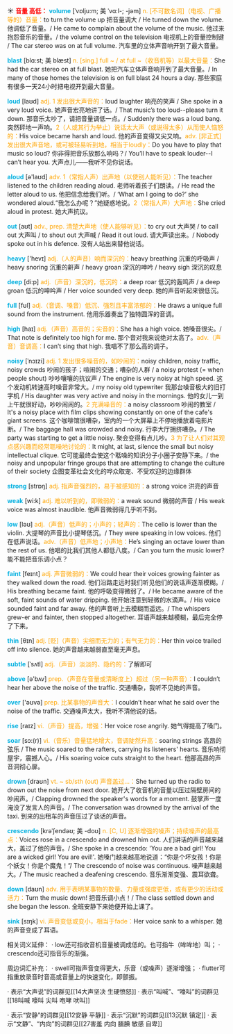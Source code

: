 ☀ <font color="red">**音量 高低：**</font>
<font color="sky blue">**volume**</font> [ˈvɒlju:m; 美 ˈvɑ:l-; -jəm]
<font color="orange">n. [不可数名词]（电视、广播等的）音量：</font>to turn the volume up 把音量调大 / He turned down the volume. 他调低了音量。/ He came to complain about the volume of the music. 他过来抱怨音乐的音量。/ the volume control on the television 电视机上的音量控制键 / The car stereo was on at full volume. 汽车里的立体声音响开到了最大音量。
           
<font color="sky blue">**blast**</font> [blɑ:st; 美 blæst]
<font color="orange">n. [sing.] full ~ / at full ~（收音机等）以最大音量：</font>She had the car stereo on at full blast. 她把汽车立体声音响开到了最大音量。/ In many of those homes the television is on full blast 24 hours a day. 那些家庭有很多一天24小时把电视开到最大音量。

<font color="sky blue">**loud**</font> [laʊd] 
<font color="orange">adj. 1 发出很大声音的：</font>loud laughter 响亮的笑声 / She spoke in a very loud voice. 她声音宏亮地讲了话。/ That music’s too loud--please turn it down. 那音乐太吵了，请把音量调低一点。/ Suddenly there was a loud bang. 突然砰地一声响。<font color="orange">2（人或其行为举止）说话太大声（或说得太多）从而使人恼怒的：</font>His voice became harsh and loud. 他的声音变得又尖又响。<font color="orange">adv. [非正式] 发出很大声音地，或可被轻易听到地，相当于loudly：</font>Do you have to play that music so loud? 你非得把音乐放那么响吗？/ You’ll have to speak louder--I can’t hear you. 大声点儿——我听不见你说话。

<font color="sky blue">**aloud**</font> [ə'laʊd] 
<font color="orange">adv. 1（常指人声）出声地（以使别人能听见）：</font>The teacher listened to the children reading aloud. 老师听着孩子们朗读。/ He read the letter aloud to us. 他把信念给我们听。/ ‘What am I going to do?’ she wondered aloud.“我怎么办呢？”她疑惑地说。<font color="orange">2（常指人声）大声地：</font>She cried aloud in protest. 她大声抗议。

<font color="sky blue">**out**</font> [aʊt] 
<font color="orange">adv., prep. 清楚大声地（使人能够听见）：</font>to cry out 大声哭 / to call out 大声叫 / to shout out 大声喊 / Read it out loud. 请大声读出来。/ Nobody spoke out in his defence. 没有人站出来替他说话。

<font color="sky blue">**heavy**</font> ['hevɪ] 
<font color="orange">adj.（人的声音）响而深沉的：</font>heavy breathing 沉重的呼吸声 / heavy snoring 沉重的鼾声 / heavy groan 深沉的呻吟 / heavy sigh 深沉的叹息

<font color="sky blue">**deep**</font> [di:p] 
<font color="orange">adj.（声音）深沉的，低沉的：</font>a deep roar 低沉的轰鸣声 / a deep groan 低沉的呻吟声 / Her voice sounded very deep. 她的声音听起来很低沉。

<font color="sky blue">**full**</font> [fʊl] 
<font color="orange">adj.（音调、嗓音）低沉、强烈且丰富浓郁的：</font>He draws a unique full sound from the instrument. 他用乐器奏出了独特圆浑的音调。

<font color="sky blue">**high**</font> [haɪ] 
<font color="orange">adj.（声音）高音的；尖音的：</font>She has a high voice. 她嗓音很尖。/ That note is definitely too high for me. 那个音对我来说绝对太高了。<font color="orange">adv.（声音）音调高：</font>I can’t sing that high. 我唱不了那么高的调子。

<font color="sky blue">**noisy**</font> [ˈnɔɪzi]
<font color="orange">adj. 1 发出很多噪音的，如吵闹的：</font>noisy children, noisy traffic, noisy crowds 吵闹的孩子；喧闹的交通；嘈杂的人群 / a noisy protest (= when people shout) 吵吵嚷嚷的抗议声 / The engine is very noisy at high speed. 这个发动机转速高时噪音非常大。/ my noisy old typewriter 我那台噪音极大的旧打字机 / His daughter was very active and noisy in the mornings. 他的女儿一到上午就很好动，吵吵闹闹的。<font color="orange">2 充满噪音的：</font>a noisy classroom 吵闹的教室 / It's a noisy place with film clips showing constantly on one of the cafe's giant screens. 这个咖啡馆很嘈杂，室内的一个大屏幕上不停地播放着电影片断。/ The baggage hall was crowded and noisy. 行李大厅拥挤嘈杂。/ The party was starting to get a little noisy. 聚会变得有点儿吵。<font color="orange">3 为了让人们对其观点感兴趣而经常聒噪地讨论的：</font>It might, at last, silence the small but noisy intellectual clique. 它可能最终会使这个聒噪的知识分子小圈子安静下来。/ the noisy and unpopular fringe groups that are attempting to change the culture of their society 企图变革社会文化的哗众取宠、不受欢迎的边缘群体

<font color="sky blue">**strong**</font> [strɒŋ] 
<font color="orange">adj. 指声音强烈的，易于被感知的：</font>a strong voice 洪亮的声音

<font color="sky blue">**weak**</font> [wi:k] 
<font color="orange">adj. 难以听到的，即微弱的：</font>a weak sound 微弱的声音 / His weak voice was almost inaudible. 他声音微弱得几乎听不到。

<font color="sky blue">**low**</font> [ləʊ] 
<font color="orange">adj.（声音）低声的；小声的；轻声的：</font>The cello is lower than the violin. 大提琴的声音比小提琴低沉。/ They were speaking in low voices. 他们在低声说话。<font color="orange">adv.（声音）低声地；小声地：</font>He’s singing an octave lower than the rest of us. 他唱的比我们其他人都低八度。/ Can you turn the music lower? 能不能把音乐调小点？
           
<font color="sky blue">**faint**</font> [feɪnt]
<font color="orange">adj. 声音微弱的：</font>We could hear their voices growing fainter as they walked down the road. 他们沿路走远时我们听见他们的说话声逐渐模糊。/ His breathing became faint. 他的呼吸变得微弱了。/ He became aware of the soft, faint sounds of water dripping. 他开始注意到轻微的水滴声。/ His voice sounded faint and far away. 他的声音听上去模糊而遥远。/ The whispers grew-er and fainter, then stopped altogether. 耳语声越来越模糊，最后完全停了下来。

<font color="sky blue">**thin**</font> [θɪn] 
<font color="orange">adj. [贬]（声音）尖细而无力的；有气无力的：</font>Her thin voice trailed off into silence. 她的声音越来越弱直至毫无声息。
           
<font color="sky blue">**subtle**</font> [ˈsʌtl]
<font color="orange">adj.（声音）淡淡的、隐约的：</font>了解即可

<font color="sky blue">**above**</font> [ə'bʌv] 
<font color="orange">prep.（声音在音量或清晰度上）超过（另一种声音）：</font>I couldn’t hear her above the noise of the traffic. 交通嘈杂，我听不见她的声音。

<font color="sky blue">**over**</font> ['əʊvə] 
<font color="orange">prep. 比某事物的声音大：</font>I couldn’t hear what he said over the noise of the traffic. 交通噪声太大，我听不清他说的话。

<font color="sky blue">**rise**</font> [raɪz] 
<font color="orange">vi.（声音）提高，增强：</font>Her voice rose angrily. 她气得提高了嗓门。
           
<font color="sky blue">**soar**</font> [sɔ:(r)]
<font color="orange">vi.（音乐）音量猛地增大，音调陡然升高：</font>soaring strings 高昂的弦乐 / The music soared to the rafters, carrying its listeners' hearts. 音乐响彻屋宇，震撼人心。/ His soaring voice cuts straight to the heart. 他那高昂的声音洞彻心扉。
           
<font color="sky blue">**drown**</font> [draʊn]
<font color="orange">vt. ~ sb/sth (out) 声音盖过…：</font>She turned up the radio to drown out the noise from next door. 她开大了收音机的音量以压过隔壁房间的吵闹声。/ Clapping drowned the speaker's words for a moment. 鼓掌声一度淹没了发言人的声音。/ The conversation was drowned by the arrival of the taxi. 到来的出租车的声音压过了谈话的声音。
           
<font color="sky blue">**crescendo**</font> [krəˈʃendəʊ; 美 -doʊ]
<font color="orange">n. [C, U] 逐渐增强的噪声；持续噪声的最高点：</font>Voices rose in a crescendo and drowned him out. 人们讲话的声音越来越大，盖过了他的声音。/ She spoke in a crescendo: 'You are a bad girl! You are a wicked girl! You are evil!'. 她嗓门越来越高地说道：“你是个坏女孩！你是个妖女！你是个魔鬼！”/ The crescendo of noise was continuous. 噪声越来越大。/ The music reached a deafening crescendo. 音乐渐渐变强、震耳欲聋。

<font color="sky blue">**down**</font> [daʊn] 
<font color="orange">adv. 用于表明某事物的数量、力量或强度更低，或有更少的活动或活力：</font>Turn the music down! 把音乐调小点！/ The class settled down and she began the lesson. 全班安静下来她便开始上课了。

<font color="sky blue">**sink**</font> [sɪŋk] 
<font color="orange">vi. 声音变低或变小，相当于fade：</font>Her voice sank to a whisper. 她的声音变成了耳语。

相关词义延伸：
· low还可指收音机音量被调成低的。也可指牛（哞哞地）叫；
· crescendo还可指音乐的渐强。

周边词汇补充：
· swell可指声音变得更大，乐音（或噪声）逐渐增强；
· flutter可指重放录音时音高或音量上的快速变化，即颤振。

· 表示“大声说”的词群见[[14大声坚决 生硬愤怒]]
· 表示“叫喊”、“嚎叫”的词群见[[18叫喊 嚎叫 尖叫 咆哮 吠叫]]

· 表示“安静”的词群见[[12安静 平静]]
· 表示“沉默”的词群见[[13沉默 镇定]]
· 表示“文静”、“内向”的词群见[[27害羞 内向 腼腆 敏感 自卑]]
